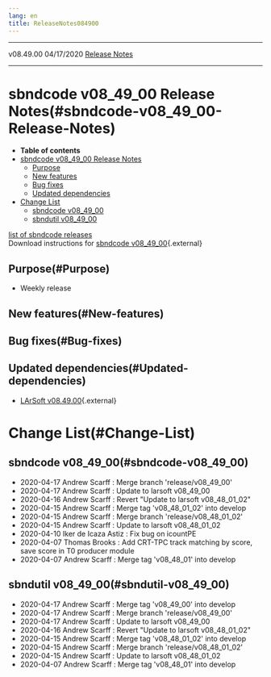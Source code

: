 ```yaml
---
lang: en
title: ReleaseNotes084900
---
```


  ----------- ------------ -- -- ------------------------------------------------------
  v08.49.00   04/17/2020         [Release Notes](ReleaseNotes084900.html)
  ----------- ------------ -- -- ------------------------------------------------------



sbndcode v08\_49\_00 Release Notes(#sbndcode-v08_49_00-Release-Notes)
======================================================================================

-   **Table of contents**
-   [sbndcode v08\_49\_00 Release
    Notes](#sbndcode-v08_49_00-Release-Notes)
    -   [Purpose](#Purpose)
    -   [New features](#New-features)
    -   [Bug fixes](#Bug-fixes)
    -   [Updated dependencies](#Updated-dependencies)
-   [Change List](#Change-List)
    -   [sbndcode v08\_49\_00](#sbndcode-v08_49_00)
    -   [sbndutil v08\_49\_00](#sbndutil-v08_49_00)

[list of sbndcode
releases](List_of_SBND_code_releases.html)\
Download instructions for [sbndcode
v08\_49\_00](http://scisoft.fnal.gov/scisoft/bundles/sbnd/v08_49_00/sbndcode-v08_49_00.html){.external}



Purpose(#Purpose)
----------------------------------

-   Weekly release



New features(#New-features)
--------------------------------------------



Bug fixes(#Bug-fixes)
--------------------------------------



Updated dependencies(#Updated-dependencies)
------------------------------------------------------------

-   [LArSoft
    v08.49.00](https://cdcvs.fnal.gov/redmine/projects/larsoft/wiki/ReleaseNotes084900){.external}



Change List(#Change-List)
==========================================



sbndcode v08\_49\_00(#sbndcode-v08_49_00)
----------------------------------------------------------

-   2020-04-17 Andrew Scarff : Merge branch \'release/v08\_49\_00\'
-   2020-04-17 Andrew Scarff : Update to larsoft v08\_49\_00
-   2020-04-16 Andrew Scarff : Revert \"Update to larsoft
    v08\_48\_01\_02\"
-   2020-04-15 Andrew Scarff : Merge tag \'v08\_48\_01\_02\' into
    develop
-   2020-04-15 Andrew Scarff : Merge branch \'release/v08\_48\_01\_02\'
-   2020-04-15 Andrew Scarff : Update to larsoft v08\_48\_01\_02
-   2020-04-10 Iker de Icaza Astiz : Fix bug on icountPE
-   2020-04-07 Thomas Brooks : Add CRT-TPC track matching by score, save
    score in T0 producer module
-   2020-04-07 Andrew Scarff : Merge tag \'v08\_48\_01\' into develop



sbndutil v08\_49\_00(#sbndutil-v08_49_00)
----------------------------------------------------------

-   2020-04-17 Andrew Scarff : Merge tag \'v08\_49\_00\' into develop
-   2020-04-17 Andrew Scarff : Merge branch \'release/v08\_49\_00\'
-   2020-04-17 Andrew Scarff : Update to larsoft v08\_49\_00
-   2020-04-16 Andrew Scarff : Revert \"Update to larsoft
    v08\_48\_01\_02\"
-   2020-04-15 Andrew Scarff : Merge tag \'v08\_48\_01\_02\' into
    develop
-   2020-04-15 Andrew Scarff : Merge branch \'release/v08\_48\_01\_02\'
-   2020-04-15 Andrew Scarff : Update to larsoft v08\_48\_01\_02
-   2020-04-07 Andrew Scarff : Merge tag \'v08\_48\_01\' into develop

